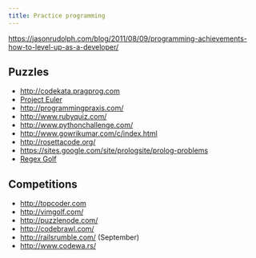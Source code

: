 ```yaml
---
title: Practice programming
---
```


<https://jasonrudolph.com/blog/2011/08/09/programming-achievements-how-to-level-up-as-a-developer/>

Puzzles
-------



* <http://codekata.pragprog.com>
* [Project Euler](http://projecteuler.net/)
* <http://programmingpraxis.com/>
* <http://www.rubyquiz.com/>
* <http://www.pythonchallenge.com/>
* <http://www.gowrikumar.com/c/index.html>
* <http://rosettacode.org/>
* <https://sites.google.com/site/prologsite/prolog-problems>
* [Regex Golf](https://alf.nu/RegexGolf)


Competitions
------------



* <http://topcoder.com>
* <http://vimgolf.com/>
* <http://puzzlenode.com/>
* <http://codebrawl.com/>
* <http://railsrumble.com/> (September)
* <http://www.codewa.rs/>


